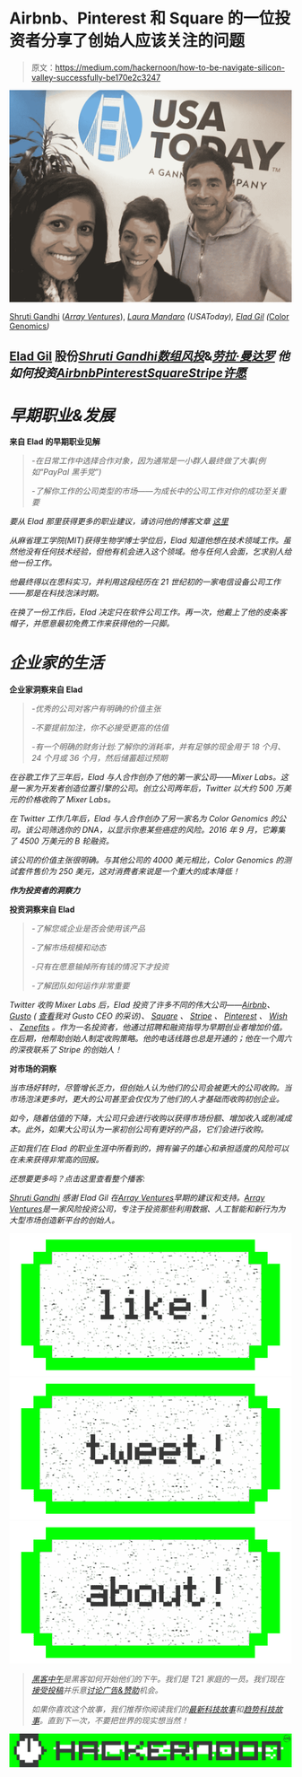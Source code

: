 # Airbnb、Pinterest 和 Square 的一位投资者分享了创始人应该关注的问题

> 原文：<https://medium.com/hackernoon/how-to-be-navigate-silicon-valley-successfully-be170e2c3247>

![](img/747836edb92808ceb2b006c25036756d.png)

[Shruti Gandhi](https://twitter.com/atShruti) ([*Array Ventures*](http://www.array.vc)), [*Laura Mandaro*](https://twitter.com/lauramandaro) *(USAToday),* [*Elad Gil*](https://twitter.com/eladgil) *(*[Color Genomics](https://www.color.com/)*)*

## [Elad Gil](https://twitter.com/eladgil) 股份[*Shruti Gandhi*](https://twitter.com/atShruti)*[*数组风投*](http://www.array.vc)*&*[*劳拉·曼达罗*](https://twitter.com/lauramandaro) 他如何投资[Airbnb](http://airbnb.com)[Pinterest](http://pinterest.com)[Square](https://squareup.com/)[Stripe](https://stripe.com/)[许愿](https://www.wish.com/)*

# ***早期职业&发展***

****来自 Elad 的早期职业见解****

> *-在日常工作中选择合作对象，因为通常是一小群人最终做了大事(例如“PayPal 黑手党”)*
> 
> *-了解你工作的公司类型的市场——为成长中的公司工作对你的成功至关重要*

**要从 Elad 那里获得更多的职业建议，请访问他的博客文章* [*这里*](http://blog.eladgil.com/2015/03/career-decisions.html)*

*从麻省理工学院(MIT)获得生物学博士学位后，Elad 知道他想在技术领域工作。虽然他没有任何技术经验，但他有机会进入这个领域。他与任何人会面，乞求别人给他一份工作。*

*他最终得以在思科实习，并利用这段经历在 21 世纪初的一家电信设备公司工作——那是在科技泡沫时期。*

*在换了一份工作后，Elad 决定只在软件公司工作。再一次，他戴上了他的皮条客帽子，并愿意最初免费工作来获得他的一只脚。*

# ***企业家的生活***

****企业家洞察来自 Elad****

> *-优秀的公司对客户有明确的价值主张*
> 
> *-不要提前加注，你不必接受更高的估值*
> 
> *-有一个明确的财务计划:了解你的消耗率，并有足够的现金用于 18 个月、24 个月或 36 个月，然后储蓄超过预期*

*在谷歌工作了三年后，Elad 与人合作创办了他的第一家公司——Mixer Labs。这是一家为开发者创造位置引擎的公司。创立公司两年后，Twitter 以大约 500 万美元的价格收购了 Mixer Labs。*

*在 Twitter 工作几年后，Elad 与人合作创办了另一家名为 Color Genomics 的公司。该公司筛选你的 DNA，以显示你患某些癌症的风险。2016 年 9 月，它筹集了 4500 万美元的 B 轮融资。*

*该公司的价值主张很明确。与其他公司的 4000 美元相比，Color Genomics 的测试套件售价为 250 美元，这对消费者来说是一个重大的成本降低！*

***作为投资者的洞察力***

****投资洞察来自 Elad****

> *-了解您或企业是否会使用该产品*
> 
> *-了解市场规模和动态*
> 
> *-只有在愿意输掉所有钱的情况下才投资*
> 
> *-了解团队如何运作非常重要*

*Twitter 收购 Mixer Labs 后，Elad 投资了许多不同的伟大公司——[Airbnb](http://airbnb.com)、 [Gusto](https://gusto.com/) ( [查看](/@atshruti/ceo-of-gusto-joshua-reeves-shares-how-to-build-a-diverse-mission-driven-company-f996b49731a9#.dk4k5efqa)我对 Gusto CEO 的采访)、 [Square](https://squareup.com/) 、 [Stripe](https://stripe.com/) 、 [Pinterest](http://pinterest.com) 、 [Wish](https://www.wish.com/) 、 [Zenefits](https://www.zenefits.com/) 。作为一名投资者，他通过招聘和融资指导为早期创业者增加价值。在后期，他帮助创始人制定收购策略。他的电话线路也总是开通的；他在一个周六的深夜联系了 Stripe 的创始人！*

****对市场的洞察****

*当市场好转时，尽管增长乏力，但创始人认为他们的公司会被更大的公司收购。当市场泡沫更多时，更大的公司甚至会仅仅为了他们的人才基础而收购初创企业。*

*如今，随着估值的下降，大公司只会进行收购以获得市场份额、增加收入或削减成本。此外，如果大公司认为一家初创公司有更好的产品，它们会进行收购。*

*正如我们在 Elad 的职业生涯中所看到的，拥有骗子的雄心和承担适度的风险可以在未来获得非常高的回报。*

*还想要更多吗？点击这里查看整个播客:*

*[*Shruti Gandhi*](https://twitter.com/atShruti) *感谢 Elad Gil 在*[*Array Ventures*](http://www.array.vc)*早期的建议和支持。*[*Array Ventures*](http://www.array.vc)*是一家风险投资公司，专注于投资那些利用数据、人工智能和新行为为大型市场创造新平台的创始人。**

*[![](img/50ef4044ecd4e250b5d50f368b775d38.png)](http://bit.ly/HackernoonFB)**[![](img/979d9a46439d5aebbdcdca574e21dc81.png)](https://goo.gl/k7XYbx)**[![](img/2930ba6bd2c12218fdbbf7e02c8746ff.png)](https://goo.gl/4ofytp)*

> *[黑客中午](http://bit.ly/Hackernoon)是黑客如何开始他们的下午。我们是 T21 家庭的一员。我们现在[接受投稿](http://bit.ly/hackernoonsubmission)并乐意[讨论广告&赞助](mailto:partners@amipublications.com)机会。*
> 
> *如果你喜欢这个故事，我们推荐你阅读我们的[最新科技故事](http://bit.ly/hackernoonlatestt)和[趋势科技故事](https://hackernoon.com/trending)。直到下一次，不要把世界的现实想当然！*

*![](img/be0ca55ba73a573dce11effb2ee80d56.png)*